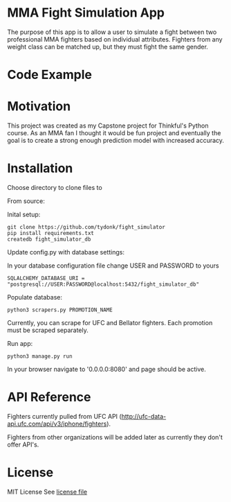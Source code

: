 # MMA Fight Simulation App

The purpose of this app is to allow a user to simulate a fight between two professional MMA fighters based on individual attributes. Fighters from any weight class can be matched up, but they must fight the same gender.

# Code Example

# Motivation

This project was created as my Capstone project for Thinkful's Python course. As an MMA fan I thought it would be fun project and eventually the goal is to create a strong enough prediction model with increased accuracy.

# Installation

Choose directory to clone files to

From source:

Inital setup:
```
git clone https://github.com/tydonk/fight_simulator
pip install requirements.txt
createdb fight_simulator_db
```

Update config.py with database settings:

In your database configuration file change USER and PASSWORD to yours
```
SQLALCHEMY_DATABASE_URI = "postgresql://USER:PASSWORD@localhost:5432/fight_simulator_db"
```

Populate database:
```
python3 scrapers.py PROMOTION_NAME
```

Currently, you can scrape for UFC and Bellator fighters. Each promotion must be scraped separately.

Run app:
```
python3 manage.py run
```

In your browser navigate to '0.0.0.0:8080' and page should be active.

# API Reference

Fighters currently pulled from UFC API (http://ufc-data-api.ufc.com/api/v3/iphone/fighters).

Fighters from other organizations will be added later as currently they don't offer API's.

# License

MIT License
See [license file](license.md)
